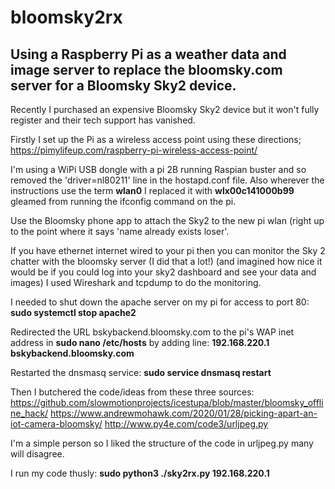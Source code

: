 # bloomsky2rx
## Using a Raspberry Pi as a weather data and image server to replace the bloomsky.com server for a Bloomsky Sky2 device. 

Recently I purchased an expensive Bloomsky Sky2 device but it won't fully register and their tech support has vanished.

Firstly I set up the Pi as a wireless access point using these directions;
https://pimylifeup.com/raspberry-pi-wireless-access-point/

I'm using a WiPi USB dongle with a pi 2B running Raspian buster and so removed the 'driver=nl80211' line in the hostapd.conf file.
Also wherever the instructions use the term **wlan0** I replaced it with **wlx00c141000b99** gleamed from running the ifconfig command on the pi.

Use the Bloomsky phone app to attach the Sky2 to the new pi wlan (right up to the point where it says 'name already exists loser'.

If you have ethernet internet wired to your pi then you can monitor the Sky 2 chatter with the bloomsky server (I did that a lot!) (and imagined how nice it would be if you could log into your sky2 dashboard and see your data and images) I used Wireshark and tcpdump to do the monitoring.

I needed to shut down the apache server on my pi for access to port 80: **sudo systemctl stop apache2**

Redirected the URL bskybackend.bloomsky.com to the pi's WAP inet address in **sudo nano /etc/hosts** by adding line: **192.168.220.1	bskybackend.bloomsky.com**

Restarted the dnsmasq service: **sudo service dnsmasq restart**

Then I butchered the code/ideas from these three sources:
https://github.com/slowmotionprojects/icestupa/blob/master/bloomsky_offline_hack/
https://www.andrewmohawk.com/2020/01/28/picking-apart-an-iot-camera-bloomsky/
http://www.py4e.com/code3/urljpeg.py

I'm a simple person so I liked the structure of the code in urljpeg.py many will disagree.

I run my code thusly: **sudo python3 ./sky2rx.py 192.168.220.1**
